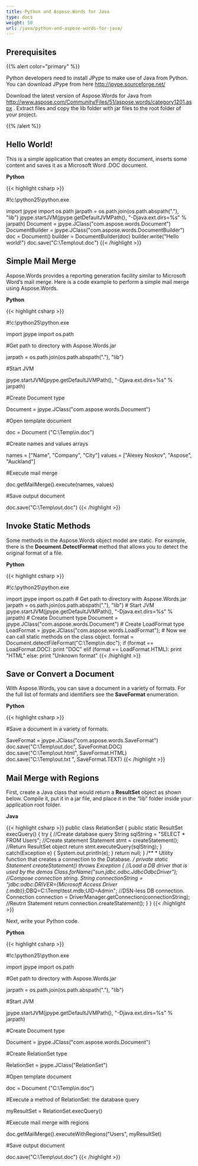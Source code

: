 ```yaml
---
title: Python and Aspose.Words for Java
type: docs
weight: 50
url: /java/python-and-aspose-words-for-java/
---
```


## **Prerequisites**

{{% alert color="primary" %}} 

Python developers need to install JPype to make use of Java from Python. You can download JPype from here <http://jpype.sourceforge.net/>

Download the latest version of Aspose.Words for Java from <http://www.aspose.com/Community/Files/51/aspose.words/category1201.aspx> . Extract files and copy the lib folder with jar files to the root folder of your project. 

{{% /alert %}} 

## **Hello World!**

This is a simple application that creates an empty document, inserts some content and saves it as a Microsoft Word .DOC document.

**Python**

{{< highlight csharp >}}

#!c:\python25\python.exe

import jpype
import os.path
jarpath = os.path.join(os.path.abspath("."), "lib")
jpype.startJVM(jpype.getDefaultJVMPath(), "-Djava.ext.dirs=%s" % jarpath)
Document = jpype.JClass("com.aspose.words.Document")
DocumentBuilder = jpype.JClass("com.aspose.words.DocumentBuilder")
doc = Document()
builder = DocumentBuilder(doc)
builder.write("Hello world!")
doc.save("C:\\Temp\\out.doc")
{{< /highlight >}}

## **Simple Mail Merge**

Aspose.Words provides a reporting generation facility similar to Microsoft Word’s mail merge. Here is a code example to perform a simple mail merge using Aspose.Words.

**Python**

{{< highlight csharp >}}

#!c:\python25\python.exe

import jpype
import os.path

#Get path to directory with Aspose.Words.jar 

jarpath = os.path.join(os.path.abspath("."), "lib")

#Start JVM

jpype.startJVM(jpype.getDefaultJVMPath(), "-Djava.ext.dirs=%s" % jarpath)

#Create Document type

Document = jpype.JClass("com.aspose.words.Document")

#Open template document

doc = Document ("C:\\Temp\\in.doc")

#Create names and values arrays

names = ["Name", "Company", "City"]
values = ["Alexey Noskov", "Aspose", "Auckland"]

#Execute mail merge

doc.getMailMerge().execute(names, values)

#Save output document

doc.save("C:\\Temp\\out.doc")
{{< /highlight >}}

## **Invoke Static Methods**

Some methods in the Aspose.Words object model are static. For example, there is the **Document.DetectFormat** method that allows you to detect the original format of a file.

**Python**

{{< highlight csharp >}}

#!c:\python25\python.exe

import jpype
import os.path
\# Get path to directory with Aspose.Words.jar 
jarpath = os.path.join(os.path.abspath("."), "lib")
\# Start JVM
jpype.startJVM(jpype.getDefaultJVMPath(), "-Djava.ext.dirs=%s" % jarpath)
\# Create Document type
Document = jpype.JClass("com.aspose.words.Document")
\# Create LoadFormat type
LoadFormat = jpype.JClass("com.aspose.words.LoadFormat");
\# Now we can call static methods on the class object.
format = Document.detectFileFormat("C:\\Temp\\in.doc");
if (format == LoadFormat.DOC):
    print "DOC"
elif (format == LoadFormat.HTML):
    print "HTML"
else:
print "Unknown format"
{{< /highlight >}}

## **Save or Convert a Document**

With Aspose.Words, you can save a document in a variety of formats. For the full list of formats and identifiers see the **SaveFormat** enumeration.

**Python**

{{< highlight csharp >}}

#Save a document in a variety of formats.

SaveFormat = jpype.JClass("com.aspose.words.SaveFormat")
doc.save("C:\\Temp\\out.doc", SaveFormat.DOC)
doc.save("C:\\Temp\\out.html", SaveFormat.HTML)
doc.save("C:\\Temp\\out.txt ", SaveFormat.TEXT)
{{< /highlight >}}

## **Mail Merge with Regions**

First, create a Java class that would return a **ResultSet** object as shown below. Compile it, put it in a jar file, and place it in the “lib” folder inside your application root folder.

**Java**

{{< highlight csharp >}}
public class RelationSet 
{
    public static ResultSet execQuery()
    {
        try
        {
            //Create database query
            String sqlString = "SELECT * FROM Users";
            //Create statement
            Statement stmt = createStatement();
            //Return ResultSet object
            return stmt.executeQuery(sqlString);
        }
        catch(Exception e)
        {
            System.out.println(e);
        }
        return null;
    }
    /**
    * Utility function that creates a connection to the Database.
    */
    private static Statement createStatement() throws Exception
    {
        //Load a DB driver that is used by the demos
        Class.forName("sun.jdbc.odbc.JdbcOdbcDriver");
        //Compose connection string.
        String connectionString = "jdbc:odbc:DRIVER={Microsoft Access Driver (*.mdb)};DBQ=C:\\Temp\\test.mdb;UID=Admin";
        //DSN-less DB connection.
        Connection connection = DriverManager.getConnection(connectionString);
        //Reutrn Statement
        return connection.createStatement();
    }
}
{{< /highlight >}}

Next, write your Python code.

**Python**

{{< highlight csharp >}}

#!c:\python25\python.exe

import jpype
import os.path

#Get path to directory with Aspose.Words.jar 

jarpath = os.path.join(os.path.abspath("."), "lib")

#Start JVM

jpype.startJVM(jpype.getDefaultJVMPath(), "-Djava.ext.dirs=%s" % jarpath)

#Create Document type

Document = jpype.JClass("com.aspose.words.Document")

#Create RelationSet type

RelationSet = jpype.JClass("RelationSet")

#Open template document

doc = Document ("C:\\Temp\\in.doc")

#Execute a method of RelationSet: the database query

myResultSet = RelationSet.execQuery()

#Execute mail merge with regions

doc.getMailMerge().executeWithRegions("Users", myResultSet)

#Save output document

doc.save("C:\\Temp\\out.doc")
{{< /highlight >}}
